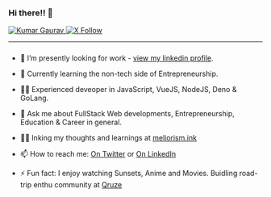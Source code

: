 ### Hi there!! 👋

<div>
  <a href="#">
    <img src="https://komarev.com/ghpvc/?username=ikmrgrv&label=Profile%20views&color=0e75b6&style=flat" alt="Kumar Gaurav" />
  </a>
  <a href="https://twitter.com/intent/follow?screen_name=7qruzer">
    <img alt="X Follow" src="https://img.shields.io/twitter/follow/7qruzer">
  </a>
</div>

---

### 

- 🔭 I’m presently looking for work - [view my linkedin profile](https://linkedin.com/in/ikmrgrv).
- 🌱 Currently learning the non-tech side of Entrepreneurship.
- 🥷🏻 Experienced deveoper in JavaScript, VueJS, NodeJS, Deno & GoLang.
- 💬 Ask me about FullStack Web developments, Entrepreneurship, Education & Career in general.
- ✍🏻 Inking my thoughts and learnings at [meliorism.ink](https://meliorism.ink)

- 📫 How to reach me: [On Twitter](https://twitter.com/ikmrgrv) or [On LinkedIn](https://linkedin.com/in/ikmrgrv)
- ⚡ Fun fact: I enjoy watching Sunsets, Anime and Movies. Buidling road-trip enthu community at [Qruze](https://qruze.in)
